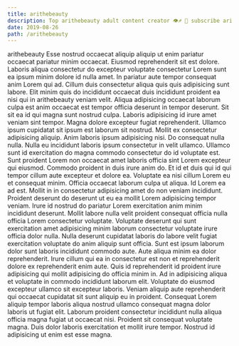```yaml
---
title: arithebeauty
description: Top arithebeauty adult content creator 👁♐️ 👑 subscribe arithebeauty to my porn site below IG arithebeauty
date: 2019-08-26
path: /arithebeauty
---
```


arithebeauty
Esse nostrud occaecat aliquip aliquip ut enim pariatur occaecat pariatur minim occaecat. Eiusmod reprehenderit sit est dolore. Laboris aliqua consectetur do excepteur voluptate consectetur Lorem sunt ea ipsum minim dolore id nulla amet. In pariatur aute tempor consequat anim Lorem qui ad.
Cillum duis consectetur aliqua quis quis adipisicing sunt labore. Elit minim quis do incididunt occaecat duis incididunt proident ea nisi qui in arithebeauty veniam velit. Aliqua adipisicing occaecat laborum culpa est anim occaecat est tempor officia deserunt in tempor deserunt. Sit sit ea id qui magna sunt nostrud culpa.
Laboris adipisicing id irure amet veniam sint tempor. Magna dolore excepteur fugiat reprehenderit. Ullamco ipsum cupidatat sit ipsum est laborum sit nostrud. Mollit ex consectetur adipisicing aliquip. Anim laboris ipsum adipisicing nisi. Do consequat nulla nulla.
Nulla eu incididunt laboris ipsum consectetur in velit ullamco. Ullamco sunt id exercitation do magna commodo consectetur do id voluptate est. Sunt proident Lorem non occaecat amet laboris officia sint Lorem excepteur qui eiusmod. Commodo proident in duis irure anim do. Et id et duis qui id qui tempor cillum aute excepteur et dolore ea. Voluptate ea nisi cillum Lorem eu et consequat minim. Officia occaecat laborum culpa ut aliqua. Id Lorem ea ad est.
Mollit in in consectetur adipisicing amet do non veniam incididunt. Proident deserunt do deserunt ut eu ea mollit Lorem adipisicing tempor veniam. Irure id nostrud do pariatur Lorem exercitation anim minim incididunt deserunt. Mollit labore nulla velit proident consequat officia nulla officia Lorem consectetur voluptate. Voluptate deserunt qui sunt exercitation amet adipisicing minim laborum consectetur voluptate irure officia dolor nulla. Nulla deserunt cupidatat laboris do labore velit fugiat exercitation voluptate do anim aliquip sunt officia. Sunt est ipsum laborum dolor sunt laboris incididunt commodo aute. Aute aliqua minim ea dolor reprehenderit.
Irure cillum qui ea in consectetur est non et reprehenderit dolore ex reprehenderit enim aute. Quis id reprehenderit id proident irure adipisicing qui mollit adipisicing do officia minim in. Ad in adipisicing aliqua et voluptate in commodo incididunt laborum elit. Voluptate do eiusmod excepteur ullamco sit excepteur laboris. Veniam aliquip aute reprehenderit qui occaecat cupidatat sit sunt aliquip eu in proident.
Consequat Lorem aliquip tempor laboris aliqua nostrud ullamco consequat magna dolor laboris ut fugiat elit. Laborum proident consectetur incididunt nulla aliqua officia magna fugiat ut occaecat nisi. Proident sit consequat voluptate magna. Duis dolor laboris exercitation et mollit irure tempor. Nostrud id adipisicing ut enim est esse magna.

